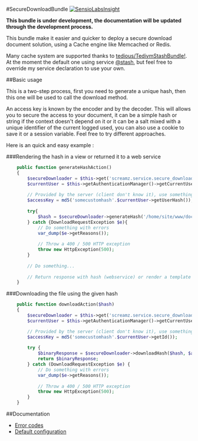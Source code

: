 #SecureDownloadBundle
[![SensioLabsInsight](https://insight.sensiolabs.com/projects/cfe0a24c-3efb-4bfe-a7f5-a3f00ab41bb3/big.png)](https://insight.sensiolabs.com/projects/cfe0a24c-3efb-4bfe-a7f5-a3f00ab41bb3)

**This bundle is under development, the documentation will be updated through the development process.**

This bundle make it easier and quicker to deploy a secure download document solution, using a Cache engine like Memcached or Redis.

Many cache system are supported thanks to [tedious/TedivmStashBundle!](https://github.com/tedious/TedivmStashBundle).
At the moment the default one using service [@stash]( TedivmStashBundle/Service/CacheService.php), but
feel free to override my service declaration to use your own.

##Basic usage

This is a two-step process, first you need to generate a unique hash, then this one will be used to call the download method.

An access key is known by the encoder and by the decoder. This will allows you to secure the access to your document, it can be a simple hash or string if the context
doesn't depend on it or it can be a salt mixed with a unique identifier of the current logged used, you can also use a cookie to save it or a session variable.
Feel free to try different approaches.

Here is an quick and easy example :

###Rendering the hash in a view or returned it to a web service
```php
    public function generateHashAction()
    {
        $secureDownloader = $this->get('screamz.service.secure_downloader');
        $currentUser = $this->getAuthenticationManager()->getCurrentUser();
    
        // Provided by the server (client don't know it), use something that identify the current logged user.
        $accessKey = md5('somecustomhash'.$currentUser->getUserHash());
    
        try{
            $hash = $secureDownloader->generateHash('/home/site/www/document.txt', $accessKey);
        } catch {DownloadRequestException $e){
            // Do something with errors
            var_dump($e->getReasons());
             
            // Throw a 400 / 500 HTTP exception
            throw new HttpException(500);
        }
        
        // Do something...
        
        // Return response with hash (webservice) or render a template with link to download controller...
    }
```

###Downloading the file using the given hash
```php
    public function downloadAction($hash)
    {
        $secureDownloader = $this->get('screamz.service.secure_downloader');
        $currentUser = $this->getAuthenticationManager()->getCurrentUser();

        // Provided by the server (client don't know it), use something that identify the current logged user.
        $accessKey = md5('somecustomhash'.$currentUser->getId());
        
        try {
            $binaryResponse = $secureDownloader->downloadHash($hash, $accessKey);
            return $binaryResponse;
        } catch (DownloadRequestException $e) {
            // Do something with errors
            var_dump($e->getReasons());
            
            // Throw a 400 / 500 HTTP exception
            throw new HttpException(500);
        }
    }
```

##Documentation

* [Error codes](/Resources/doc/error_codes.md)
* [Default configuration](/Resources/doc/config.md)

